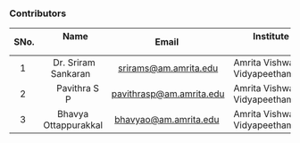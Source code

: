 ### Contributors

| SNo. |          Name          |          Email           |         Institute           |
| :--: | :--------------------: | :----------------------: | :-------------------------: |
|  1   |  Dr. Sriram Sankaran   |  srirams@am.amrita.edu   | Amrita Vishwa Vidyapeetham  |
|  2   |      Pavithra S P      | pavithrasp@am.amrita.edu | Amrita Vishwa Vidyapeetham  |
|  3   |  Bhavya Ottappurakkal  |  bhavyao@am.amrita.edu   | Amrita Vishwa Vidyapeetham  |
